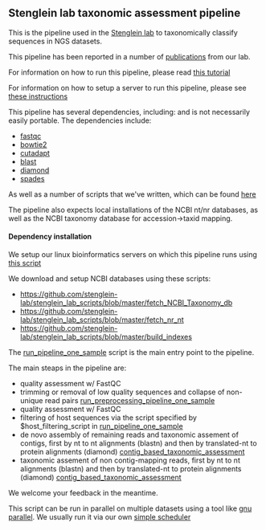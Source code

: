 ## Stenglein lab taxonomic assessment pipeline

This is the pipeline used in the [Stenglein lab](http://www.stengleinlab.org) to taxonomically classify sequences in NGS datasets.

This pipeline has been reported in a number of [publications](https://www.stengleinlab.org/papers/) from our lab.

For information on how to run this pipeline, please read [this tutorial](https://github.com/stenglein-lab/taxonomy_pipeline/blob/master/docs/tutorial.md)

For information on how to setup a server to run this pipeline, please see [these instructions]()



This pipeline has several dependencies, including: and is not necessarily easily portable.  The dependencies include:

- [fastqc](https://www.bioinformatics.babraham.ac.uk/projects/fastqc/)
- [bowtie2](hhttp://bowtie-bio.sourceforge.net/bowtie2/manual.shtml)
- [cutadapt](https://cutadapt.readthedocs.io/en/stable/)
- [blast](https://blast.ncbi.nlm.nih.gov/Blast.cgi?PAGE_TYPE=BlastDocs&DOC_TYPE=Download)
- [diamond](https://github.com/bbuchfink/diamond)
- [spades](http://cab.spbu.ru/software/spades/)

As well as a number of scripts that we've written, which can be found [here](https://github.com/stenglein-lab/stenglein_lab_scripts)

The pipeline also expects local installations of the NCBI nt/nr databases, as well as the NCBI taxonomy database for accession->taxid mapping.

#### Dependency installation 

We setup our linux bioinformatics servers on which this pipeline runs using [this script](https://github.com/stenglein-lab/stenglein_lab_scripts/blob/master/setup_server.sh)

We download and setup NCBI databases using these scripts:

- https://github.com/stenglein-lab/stenglein_lab_scripts/blob/master/fetch_NCBI_Taxonomy_db
- https://github.com/stenglein-lab/stenglein_lab_scripts/blob/master/fetch_nr_nt
- https://github.com/stenglein-lab/stenglein_lab_scripts/blob/master/build_indexes


The [run_pipeline_one_sample](./run_pipeline_one_sample) script is the main entry point to the pipeline.

The main steaps in the pipeline are:

- quality assessment w/ FastQC
- trimming or removal of low quality sequences and collapse of non-unique read pairs [run_preprocessing_pipeline_one_sample](./run_preprocessing_pipeline_one_sample)
- quality assessment w/ FastQC
- filtering of host sequences via the script specified by $host_filtering_script in [run_pipeline_one_sample](./run_pipeline_one_sample)
- de novo assembly of remaining reads and taxonomic assement of contigs, first by nt to nt alignments (blastn) and then by translated-nt to protein alignments (diamond)  [contig_based_taxonomic_assessment](./contig_based_taxonomic_assessment)
- taxonomic assement of non contig-mapping reads, first by nt to nt alignments (blastn) and then by translated-nt to protein alignments (diamond)  [contig_based_taxonomic_assessment](./contig_based_taxonomic_assessment)


We welcome your feedback in the meantime.

This script can be run in parallel on multiple datasets using a tool like [gnu parallel](https://www.gnu.org/software/parallel/).  We usually run it via our own [simple scheduler](https://github.com/stenglein-lab/stenglein_lab_scripts/blob/master/simple_scheduler)
